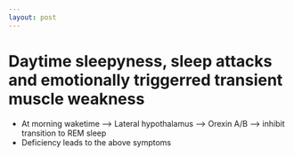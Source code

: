 ```yaml
---
layout: post
---
```



# Daytime sleepyness, sleep attacks and emotionally triggerred transient muscle weakness 


- At morning waketime --> Lateral hypothalamus --> Orexin A/B --> inhibit transition to REM sleep 
- Deficiency leads to the above symptoms

